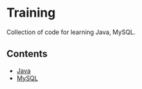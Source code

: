 # Training
Collection of code for learning Java, MySQL.

## Contents
* [Java](Java)
* [MySQL](MySQL)
